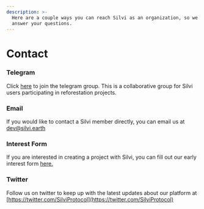 ```yaml
---
description: >-
  Here are a couple ways you can reach Silvi as an organization, so we can help
  answer your questions.
---
```


# Contact



### Telegram&#x20;

Click [here](https://t.me/SilviProtocol/1) to join the telegram group. This is a collaborative group for Silvi users participating in reforestation projects.&#x20;

### Email&#x20;

If you would like to contact a Silvi member directly, you can email us at [dev@silvi.earth](mailto:dev@silvi.earth)

### Interest Form&#x20;

If you are interested in creating a project with Silvi, you can fill out our early interest form [here. ](https://form.typeform.com/to/GO8sqbVK?typeform-source=silvi.earth)

### Twitter&#x20;

Follow us on twitter to keep up with the latest updates about our platform at [https://twitter.com/SilviProtocol](https://twitter.com/SilviProtocol)
